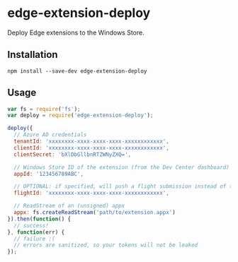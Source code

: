 # edge-extension-deploy

Deploy Edge extensions to the Windows Store.

## Installation

`npm install --save-dev edge-extension-deploy`

## Usage

```js
var fs = require('fs');
var deploy = require('edge-extension-deploy');

deploy({
  // Azure AD credentials
  tenantId: 'xxxxxxxx-xxxx-xxxx-xxxx-xxxxxxxxxxxx',
  clientId: 'xxxxxxxx-xxxx-xxxx-xxxx-xxxxxxxxxxxx',
  clientSecret: 'bXlDbGllbnRTZWNyZXQ=',

  // Windows Store ID of the extension (from the Dev Center dashboard)
  appId: '123456789ABC',

  // OPTIONAL: if specified, will push a flight submission instead of the main submission
  flightId: 'xxxxxxxx-xxxx-xxxx-xxxx-xxxxxxxxxxxx',

  // ReadStream of an (unsigned) appx
  appx: fs.createReadStream('path/to/extension.appx')
}).then(function() {
  // success!
}, function(err) {
  // failure :(
  // errors are sanitized, so your tokens will not be leaked
});
```
